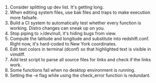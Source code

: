 1. Consider splitting up dev list. It's getting long.
2. When editing system files, use bak files and traps to make execution more
   failsafe.
3. Build a CI system to automatically test whether every function is working.
   Distro changes can sneak up on you.
4. Stop piping to \>/dev/null, it's hiding bugs from view.
5. Compute the latitude and longitude and substitute into redshift.conf. Right
   now, it's hard-coded to New York coordinates.
6. Edit text colors in terminal (dconf) so that highlighted text is visible in
   vimdiff.
7. Add test script to parse all source files for links and check if the links
   work.
8. Some functions fail when no desktop environment is running.
9. Setting the -e flag while using the check\_error function is redundant.
